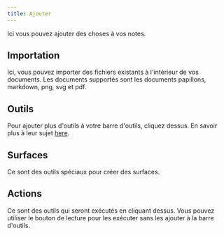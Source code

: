 ```yaml
---
title: Ajouter
---
```


Ici vous pouvez ajouter des choses à vos notes.

## Importation

Ici, vous pouvez importer des fichiers existants à l'intérieur de vos documents.
Les documents supportés sont les documents papillons, markdown, png, svg et pdf.

## Outils

Pour ajouter plus d'outils à votre barre d'outils, cliquez dessus.
En savoir plus à leur sujet [here](../tools).

## Surfaces

Ce sont des outils spéciaux pour créer des surfaces.

## Actions

Ce sont des outils qui seront exécutés en cliquant dessus.
Vous pouvez utiliser le bouton de lecture pour les exécuter sans les ajouter à la barre d'outils.
